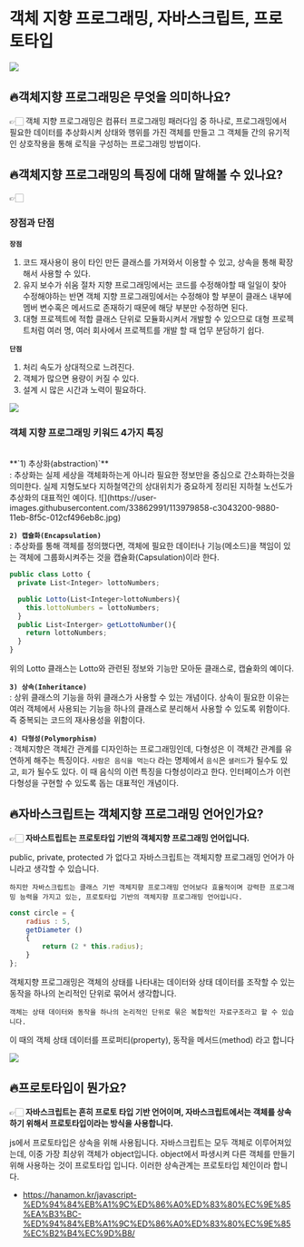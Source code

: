 # 객체 지향 프로그래밍, 자바스크립트, 프로토타입
![](https://i.ytimg.com/vi/dy9yQIx38u8/maxresdefault.jpg)
## 🔥객체지향 프로그래밍은 무엇을 의미하나요?
👉🏻 객체 지향 프로그래밍은 컴퓨터 프로그래밍 패러다임 중 하나로, 프로그래밍에서 필요한 데이터를 추상화시켜 상태와 행위를 가진 객체를 만들고 그 객체들 간의 유기적인 상호작용을 통해 로직을 구성하는 프로그래밍 방법이다.


## 🔥객체지향 프로그래밍의 특징에 대해 말해볼 수 있나요?
👉🏻
### 장점과 단점
**`장점`**
1) 코드 재사용이 용이
타인 만든 클래스를 가져와서 이용할 수 있고, 상속을 통해 확장해서 사용할 수 있다.
2) 유지 보수가 쉬움
절차 지향 프로그래밍에서는 코드를 수정해야할 때 일일이 찾아 수정해야하는 반면 객체 지향 프로그래밍에서는 수정해야 할 부분이 클래스 내부에 멤버 변수혹은 메서드로 존재하기 때문에 해당 부분만 수정하면 된다.
3) 대형 프로젝트에 적합
클래스 단위로 모듈화시켜서 개발할 수 있으므로 대형 프로젝트처럼 여러 명, 여러 회사에서 프로젝트를 개발 할 때 업무 분담하기 쉽다.

**`단점`**
1) 처리 속도가 상대적으로 느려진다.
2) 객체가 많으면 용량이 커질 수 있다.
3) 설계 시 많은 시간과 노력이 필요하다.


![](https://blog.kakaocdn.net/dn/WnG1X/btqzfGtTExD/V1NPnagTjsP83C8XRBYkZ0/img.jpg)
### 객체 지향 프로그래밍 키워드 4가지 특징
<br>
**`1) 추상화(abstraction)`**<br>
: 추상화는 실제 세상을 객체화하는게 아니라 필요한 정보만을 중심으로 간소화하는것을 의미한다. 
  실제 지형도보다 지하철역간의 상대위치가 중요하게 정리된 지하철 노선도가 추상화의 대표적인 예이다.
![](https://user-images.githubusercontent.com/33862991/113979858-c3043200-9880-11eb-8f5c-012cf496eb8c.jpg)

**`2) 캡슐화(Encapsulation)`**<br>
: 추상화를 통해 객체를 정의했다면, 객체에 필요한 데이터나 기능(메소드)을 책임이 있는 객체에 그룹화시켜주는 것을 캡슐화(Capsulation)이라 한다.<br>
```javascript
public class Lotto {
  private List<Integer> lottoNumbers;

  public Lotto(List<Integer>lottoNumbers){
    this.lottoNumbers = lottoNumbers;
  }
  public List<Interger> getLottoNumber(){
    return lottoNumbers;
  }
}
```
위의 Lotto 클래스는 Lotto와 관련된 정보와 기능만 모아둔 클래스로, 캡슐화의 예이다.<br>

**`3) 상속(Inheritance)`**<br>
: 상위 클래스의 기능을 하위 클래스가 사용할 수 있는 개념이다. 
상속이 필요한 이유는 여러 객체에서 사용되는 기능을 하나의 클래스로 분리해서 사용할 수 있도록 위함이다. 즉 중복되는 코드의 재사용성을 위함이다.<br>

**`4) 다형성(Polymorphism)`**<br>
: 객체지향은 객체간 관계를 디자인하는 프로그래밍인데, 다형성은 이 객체간 관계를 유연하게 해주는 특징이다.
`사람은 음식을 먹는다` 라는 명제에서 `음식`은 `샐러드`가 될수도 있고, `회`가 될수도 있다. 이 때 음식의 이런 특징을 다형성이라고 한다. 인터페이스가 이런 다형성을 구현할 수 있도록 돕는 대표적인 개념이다.<br>


## 🔥자바스크립트는 객체지향 프로그래밍 언어인가요?
👉🏻 **자바스트립트는 프로토타입 기반의 객체지향 프로그래밍 언어입니다.**

public, private, protected 가 없다고 자바스크립트는 객체지향 프로그래밍 언어가 아니라고 생각할 수 있습니다. 

`하지만 자바스크립트는 클래스 기반 객체지향 프로그래밍 언어보다 효율적이며 강력한 프로그래밍 능력을 가지고 있는, 프로토타입 기반의 객체지향 프로그래밍 언어입니다.`
```javascript
const circle = {
    radius : 5,
    getDiameter ()
    {
        return (2 * this.radius);
    }
};
```
객체지향 프로그래밍은 객체의 상태를 나타내는 데이터와 상태 데이터를 조작할 수 있는 동작을 하나의 논리적인 단위로 묶어서 생각합니다. 

`객체는 상태 데이터와 동작을 하나의 논리적인 단위로 묶은 복합적인 자료구조라고 할 수 있습니다.`

이 때의 객체 상태 데이터를 프로퍼티(property), 동작을 메서드(method) 라고 합니다


![](https://spoqa.github.io/images/2013-02-06/1.png)
## 🔥프로토타입이 뭔가요?
👉🏻 **자바스크립트는 흔히 프로토 타입 기반 언어이며, 
자바스크립트에서는 객체를 상속하기 위해서 프로토타입이라는 방식을 사용합니다.**

js에서 프로토타입은 상속을 위해 사용됩니다.
자바스크립트는 모두 객체로 이루어져있는데, 이중 가장 최상위 객체가 object입니다.
object에서 파생시켜 다른 객체를 만들기 위해 사용하는 것이 프로토타입 입니다.
이러한 상속관계는 프로토타입 체인이라 합니다.<br>

* https://hanamon.kr/javascript-%ED%94%84%EB%A1%9C%ED%86%A0%ED%83%80%EC%9E%85%EA%B3%BC-%ED%94%84%EB%A1%9C%ED%86%A0%ED%83%80%EC%9E%85%EC%B2%B4%EC%9D%B8/
